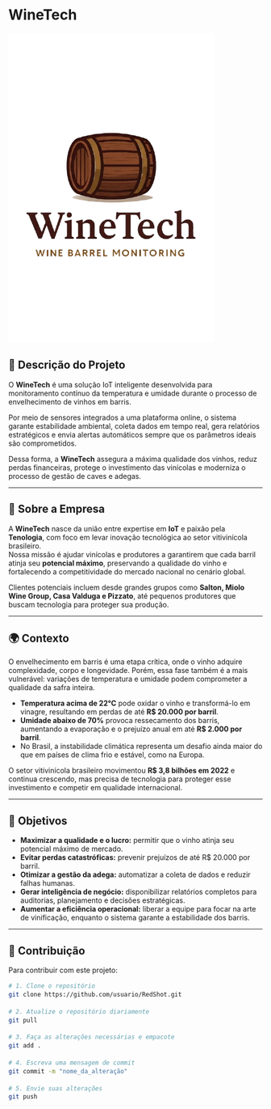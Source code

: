 # WineTech 

<img src="/entregaveis-grupo/logos/logo.png">

## 📖 Descrição do Projeto  

O **WineTech** é uma solução IoT inteligente desenvolvida para monitoramento contínuo da temperatura e umidade durante o processo de envelhecimento de vinhos em barris.  

Por meio de sensores integrados a uma plataforma online, o sistema garante estabilidade ambiental, coleta dados em tempo real, gera relatórios estratégicos e envia alertas automáticos sempre que os parâmetros ideais são comprometidos.  

Dessa forma, a **WineTech** assegura a máxima qualidade dos vinhos, reduz perdas financeiras, protege o investimento das vinícolas e moderniza o processo de gestão de caves e adegas.  

---

## 🍇 Sobre a Empresa  

A **WineTech** nasce da união entre expertise em **IoT** e paixão pela **Tenologia**, com foco em levar inovação tecnológica ao setor vitivinícola brasileiro.  
Nossa missão é ajudar vinícolas e produtores a garantirem que cada barril atinja seu **potencial máximo**, preservando a qualidade do vinho e fortalecendo a competitividade do mercado nacional no cenário global.  

Clientes potenciais incluem desde grandes grupos como **Salton, Miolo Wine Group, Casa Valduga e Pizzato**, até pequenos produtores que buscam tecnologia para proteger sua produção.  

---

## 🌍 Contexto  

O envelhecimento em barris é uma etapa crítica, onde o vinho adquire complexidade, corpo e longevidade. Porém, essa fase também é a mais vulnerável: variações de temperatura e umidade podem comprometer a qualidade da safra inteira.  

- **Temperatura acima de 22°C** pode oxidar o vinho e transformá-lo em vinagre, resultando em perdas de até **R$ 20.000 por barril**.  
- **Umidade abaixo de 70%** provoca ressecamento dos barris, aumentando a evaporação e o prejuízo anual em até **R$ 2.000 por barril**.  
- No Brasil, a instabilidade climática representa um desafio ainda maior do que em países de clima frio e estável, como na Europa.  

O setor vitivinícola brasileiro movimentou **R$ 3,8 bilhões em 2022** e continua crescendo, mas precisa de tecnologia para proteger esse investimento e competir em qualidade internacional.  

---

## 🎯 Objetivos  

- **Maximizar a qualidade e o lucro:** permitir que o vinho atinja seu potencial máximo de mercado.  
- **Evitar perdas catastróficas:** prevenir prejuízos de até R$ 20.000 por barril.  
- **Otimizar a gestão da adega:** automatizar a coleta de dados e reduzir falhas humanas.  
- **Gerar inteligência de negócio:** disponibilizar relatórios completos para auditorias, planejamento e decisões estratégicas.  
- **Aumentar a eficiência operacional:** liberar a equipe para focar na arte de vinificação, enquanto o sistema garante a estabilidade dos barris.  

---

## 🤝 Contribuição  

Para contribuir com este projeto:  

```bash
# 1. Clone o repositório
git clone https://github.com/usuario/RedShot.git

# 2. Atualize o repositório diariamente
git pull

# 3. Faça as alterações necessárias e empacote
git add .

# 4. Escreva uma mensagem de commit
git commit -m "nome_da_alteração"

# 5. Envie suas alterações
git push

   

   
   
